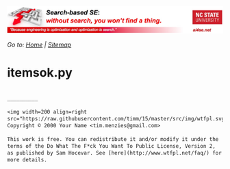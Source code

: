 <img width=900 src="https://raw.githubusercontent.com/timm/15/master/src/img/banner.jpg">

_Go to: [Home](https://github.com/timm/15/blob/master/README.md) | [Sitemap](https://github.com/timm/15/blob/master/TOC.md)_


# itemsok.py

````

__________

<img width=200 align=right src="https://raw.githubusercontent.com/timm/15/master/src/img/wtfpl.svg">
Copyright © 2000 Your Name <tim.menzies@gmail.com>

This work is free. You can redistribute it and/or modify it under the
terms of the Do What The F*ck You Want To Public License, Version 2,
as published by Sam Hocevar. See [here](http://www.wtfpl.net/faq/) for more details.
